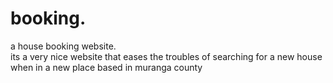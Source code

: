 # booking.
a house booking website.        
      its a very nice website that eases the troubles of searching for a new house when in a new place
      based in muranga county
          
        
         
     
        
   
    
     
      
